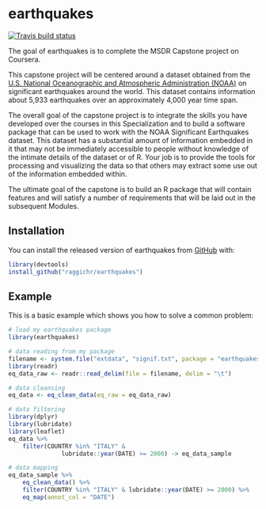 
# earthquakes

<!-- badges: start -->
[![Travis build status](https://travis-ci.com/raggichr/earthquakes.svg?branch=master)](https://travis-ci.com/raggichr/earthquakes)
<!-- badges: end -->

The goal of earthquakes is to complete the MSDR Capstone project on Coursera.

This capstone project will be centered around a dataset obtained from the [U.S. National Oceanographic and Atmospheric Administration (NOAA)](https://www.ngdc.noaa.gov/nndc/struts/form?t=101650&s=1&d=1) on significant earthquakes around the world. This dataset contains information about 5,933 earthquakes over an approximately 4,000 year time span.

The overall goal of the capstone project is to integrate the skills you have developed over the courses in this Specialization and to build a software package that can be used to work with the NOAA Significant Earthquakes dataset. This dataset has a substantial amount of information embedded in it that may not be immediately accessible to people without knowledge of the intimate details of the dataset or of R. Your job is to provide the tools for processing and visualizing the data so that others may extract some use out of the information embedded within.

The ultimate goal of the capstone is to build an R package that will contain features and will satisfy a number of requirements that will be laid out in the subsequent Modules.

## Installation

You can install the released version of earthquakes from [GitHub](https://github.com/raggichr/earthquakes) with:

``` r
library(devtools)
install_github("raggichr/earthquakes")
```

## Example

This is a basic example which shows you how to solve a common problem:

``` r
# load my earthquakes package
library(earthquakes)

# data reading from my package
filename <- system.file("extdata", "signif.txt", package = "earthquakes")
library(readr)
eq_data_raw <- readr::read_delim(file = filename, delim = "\t")

# data cleansing
eq_data <- eq_clean_data(eq_raw = eq_data_raw)

# data filtering
library(dplyr)
library(lubridate)
library(leaflet)
eq_data %>%
    filter(COUNTRY %in% "ITALY" &
               lubridate::year(DATE) >= 2000) -> eq_data_sample

# data mapping
eq_data_sample %>%
    eq_clean_data() %>%
    filter(COUNTRY %in% "ITALY" & lubridate::year(DATE) >= 2000) %>%
    eq_map(annot_col = "DATE")
```

